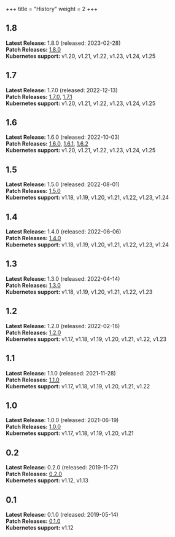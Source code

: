 +++
title = "History"
weight = 2
+++
## 1.8

**Latest Release:** 1.8.0 (released: 2023-02-28)\
**Patch Releases:** [1.8.0](../v1.8.0)\
**Kubernetes support:**  v1.20, v1.21, v1.22, v1.23, v1.24, v1.25

## 1.7

**Latest Release:** 1.7.0 (released: 2022-12-13)\
**Patch Releases:** [1.7.0](../v1.7.0), [1.7.1](../v1.7.1)\
**Kubernetes support:**  v1.20, v1.21, v1.22, v1.23, v1.24, v1.25

## 1.6

**Latest Release:** 1.6.0 (released: 2022-10-03)\
**Patch Releases:** [1.6.0](../v1.6.0), [1.6.1](../v1.6.1),  [1.6.2](../v1.6.2)\
**Kubernetes support:**  v1.20, v1.21, v1.22, v1.23, v1.24, v1.25

## 1.5

**Latest Release:** 1.5.0 (released: 2022-08-01)\
**Patch Releases:** [1.5.0](../v1.5.0)\
**Kubernetes support:**  v1.18, v1.19, v1.20, v1.21, v1.22, v1.23, v1.24

## 1.4

**Latest Release:** 1.4.0 (released: 2022-06-06)\
**Patch Releases:** [1.4.0](../v1.4.0)\
**Kubernetes support:**  v1.18, v1.19, v1.20, v1.21, v1.22, v1.23, v1.24


## 1.3

**Latest Release:** 1.3.0 (released: 2022-04-14)\
**Patch Releases:** [1.3.0](../v1.3.0)\
**Kubernetes support:**  v1.18, v1.19, v1.20, v1.21, v1.22, v1.23

## 1.2

**Latest Release:** 1.2.0 (released: 2022-02-16)\
**Patch Releases:** [1.2.0](../v1.2.0)\
**Kubernetes support:**  v1.17, v1.18, v1.19, v1.20, v1.21, v1.22, v1.23

## 1.1

**Latest Release:** 1.1.0 (released: 2021-11-28)\
**Patch Releases:** [1.1.0](../v1.1.0)\
**Kubernetes support:**  v1.17, v1.18, v1.19, v1.20, v1.21, v1.22

## 1.0

**Latest Release:** 1.0.0 (released: 2021-06-19)\
**Patch Releases:** [1.0.0](../v1.0.0)\
**Kubernetes support:**  v1.17, v1.18, v1.19, v1.20, v1.21

## 0.2

**Latest Release:** 0.2.0 (released: 2019-11-27)\
**Patch Releases:** [0.2.0](../v0.2.0)\
**Kubernetes support:**  v1.12, v1.13

## 0.1

**Latest Release:** 0.1.0 (released: 2019-05-14)\
**Patch Releases:** [0.1.0](../v1.0.0)\
**Kubernetes support:**  v1.12